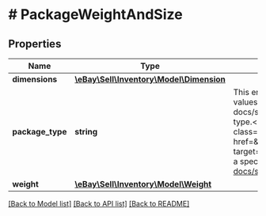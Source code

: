 # # PackageWeightAndSize

## Properties

Name | Type | Description | Notes
------------ | ------------- | ------------- | -------------
**dimensions** | [**\eBay\Sell\Inventory\Model\Dimension**](Dimension.md) |  | [optional]
**package_type** | **string** | This enumeration value indicates the type of shipping package used to ship the inventory item. The supported values for this field can be found in the &lt;a href&#x3D;\&quot;/api-docs/sell/inventory/types/slr:PackageTypeEnum\&quot; target&#x3D;\&quot;_blank\&quot;&gt;PackageTypeEnum&lt;/a&gt; type.&lt;br&gt;&lt;br&gt;This field will be returned if the package type is set for the inventory item.&lt;br&gt;&lt;br&gt;&lt;span class&#x3D;\&quot;tablenote\&quot;&gt; &lt;strong&gt;Note:&lt;/strong&gt; You can use the &lt;a href&#x3D;\&quot;/Devzone/XML/docs/Reference/eBay/GeteBayDetails.html#Response.ShippingPackageDetails\&quot; target&#x3D;\&quot;_blank\&quot;&gt;GeteBayDetails&lt;/a&gt; Trading API call to retrieve a list of supported package types for a specific marketplace.&lt;/span&gt; For implementation help, refer to &lt;a href&#x3D;&#39;https://developer.ebay.com/api-docs/sell/inventory/types/slr:PackageTypeEnum&#39;&gt;eBay API documentation&lt;/a&gt; | [optional]
**weight** | [**\eBay\Sell\Inventory\Model\Weight**](Weight.md) |  | [optional]

[[Back to Model list]](../../README.md#models) [[Back to API list]](../../README.md#endpoints) [[Back to README]](../../README.md)
